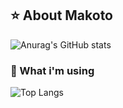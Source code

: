 <!--
**CodingMakoto/CodingMakoto** is a ✨ _special_ ✨ repository because its `README.md` (this file) appears on your GitHub profile.
-->

## ⭐ About Makoto

![Anurag's GitHub stats](https://github-readme-stats.vercel.app/api?username=codingmakoto&show_icons=true&theme=one_dark_pro)

### 🚀 What i'm using

![Top Langs](https://github-readme-stats.vercel.app/api/top-langs/?username=codingmakoto&layout=compact&theme=one_dark_pro)


